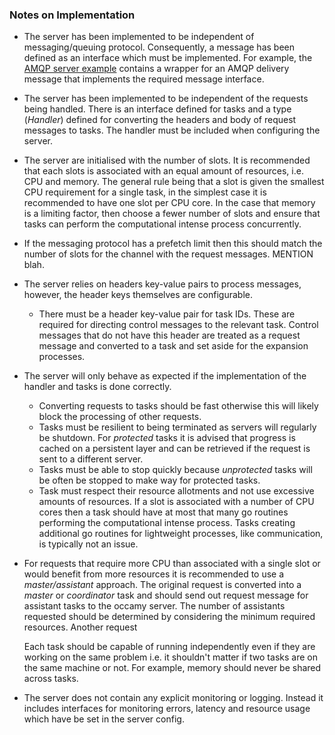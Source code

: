 ### Notes on Implementation

- The server has been implemented to be independent of messaging/queuing protocol. Consequently, a message has been defined as an interface which must be implemented. For example, the [AMQP server example](./../examples/amqp_server/main.go) contains a wrapper for an AMQP delivery message that  implements the required message interface.

- The server has been implemented to be independent of the requests being handled. There is an interface defined for tasks and a type (*Handler*) defined for converting the headers and body of request messages to tasks. The handler must be included when configuring the server.

- The server are initialised with the number of slots. It is recommended that each slots is associated with an equal amount of resources, i.e. CPU and memory. The general rule being that a slot is given the smallest CPU requirement for a single task, in the simplest case it is recommended to have one slot per CPU core. In the case that memory is a limiting factor, then choose a fewer number of slots and ensure that tasks can perform the computational intense process concurrently.

- If the messaging protocol has a prefetch limit then this should match the number of slots for the channel with the request messages. MENTION blah.

- The server relies on headers key-value pairs to process messages, however, the header keys themselves are configurable. 
	- There must be a header key-value pair for task IDs. These are required for directing control messages to the relevant task. Control messages that do not have this header are treated as a request message and converted to a task and set aside for the expansion processes.

- The server will only behave as expected if the implementation of the handler and tasks is done correctly.
	- Converting requests to tasks should be fast otherwise this will likely block the processing of other requests.
	- Tasks must be resilient to being terminated as servers will regularly be shutdown. For *protected* tasks it is advised that progress is cached on a persistent layer and can be retrieved if the request is sent to a different server.
	- Tasks must be able to stop quickly	because *unprotected* tasks will be often be stopped to make way for protected tasks. 
	- Task must respect their resource allotments and not use excessive amounts of resources. If a slot is associated with a number of CPU cores then a task should have at most that many go routines performing the computational intense process. Tasks creating additional go routines for lightweight processes, like communication, is typically not an issue.

- For requests that require more CPU than associated with a single slot or would benefit from more resources it is recommended to use a *master/assistant* approach. The original request is converted into a *master* or *coordinator* task and should send out request message for assistant tasks to the occamy server. The number of assistants requested should be determined by considering the minimum required resources. Another request 
	
	Each task should be capable of running independently even if they are working on the same problem i.e. it shouldn't matter if two tasks are on the same machine or not. For example, memory should never be shared across tasks.

- The server does not contain any explicit monitoring or logging. Instead it includes interfaces for monitoring errors, latency and resource usage which have be set in the server config.


